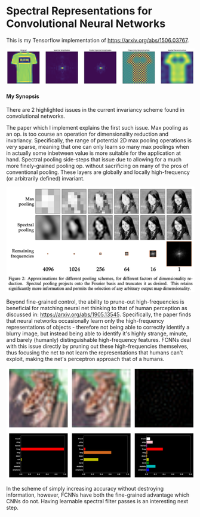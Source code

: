 # Spectral Representations for Convolutional Neural Networks
This is my Tensorflow implementation of https://arxiv.org/abs/1506.03767.

![what?!](title_summary.png)
#### My Synopsis
There are 2 highlighted issues in the current invariancy scheme found in convolutional networks.

The paper which I implement explains the first such issue. Max pooling as an op. is too course an operation for dimensionality reduction and invariancy. Specifically, the range of potential 2D max pooling operations is very sparse, meaning that one can only learn so many max poolings when in actually some inbetween value is more suitable for the application at hand. Spectral pooling side-steps that issue due to allowing for a much more finely-grained pooling op. without sacrificing on many of the pros of conventional pooling. These layers are globally and locally high-frequency (or arbitrarily defined) invariant.

![paper1](paper1_img.png)

Beyond fine-grained control, the ability to prune-out high-frequencies is beneficial for matching neural net thinking to that of human perception as discussed in: https://arxiv.org/abs/1905.13545. Specifically, the paper finds that neural networks occasionally learn only the high-frequency representations of objects - therefore not being able to correctly identify a blurry image, but instead being able to identify it's highly strange, minute, and barely (humanly) distinguishable high-frequency features. FCNNs deal with this issue directly by pruning out these high-frequencies themselves, thus focusing the net to not learn the representations that humans can't exploit, making the net's perceptron approach that of a humans.

![paper2](paper2_img.png)

In the scheme of simply increasing accuracy without destroying information, however, FCNNs have both the fine-grained advantage which CNNs do not. Having learnable spectral filter passes is an interesting next step.
